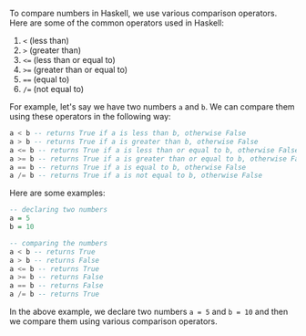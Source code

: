 To compare numbers in Haskell, we use various comparison operators. Here are some of the common operators used in Haskell:

1. `<` (less than)
2. `>` (greater than)
3. `<=` (less than or equal to)
4. `>=` (greater than or equal to)
5. `==` (equal to)
6. `/=` (not equal to)

For example, let's say we have two numbers `a` and `b`. We can compare them using these operators in the following way:

```Haskell
a < b -- returns True if a is less than b, otherwise False
a > b -- returns True if a is greater than b, otherwise False
a <= b -- returns True if a is less than or equal to b, otherwise False
a >= b -- returns True if a is greater than or equal to b, otherwise False
a == b -- returns True if a is equal to b, otherwise False
a /= b -- returns True if a is not equal to b, otherwise False
```

Here are some examples:

```Haskell
-- declaring two numbers
a = 5
b = 10

-- comparing the numbers
a < b -- returns True
a > b -- returns False
a <= b -- returns True
a >= b -- returns False
a == b -- returns False
a /= b -- returns True
```

In the above example, we declare two numbers `a = 5` and `b = 10` and then we compare them using various comparison operators.